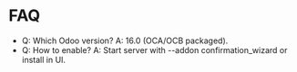 # FAQ

- Q: Which Odoo version? A: 16.0 (OCA/OCB packaged).
- Q: How to enable? A: Start server with --addon confirmation_wizard or install in UI.
